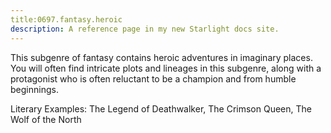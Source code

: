 ```yaml
---
title:0697.fantasy.heroic
description: A reference page in my new Starlight docs site.
---
```

This subgenre of fantasy contains heroic adventures in imaginary places. 
You will often find intricate plots and lineages in this subgenre, 
along with a protagonist who is often reluctant to be a champion and from humble beginnings. 

Literary Examples: The Legend of Deathwalker, The Crimson Queen, The Wolf of the North
